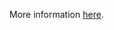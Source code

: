 More information [here](https://docs.bridgecrew.io/docs/ensure-that-microsoft-antimalware-is-configured-to-automatically-updates-for-virtual-machines).
